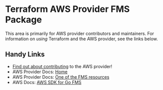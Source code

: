 # Terraform AWS Provider FMS Package
<!-- markdownlint-disable MD026 -->
This area is primarily for AWS provider contributors and maintainers. For information on _using_ Terraform and the AWS provider, see the links below.


## Handy Links
* [Find out about contributing](../../../docs/contributing) to the AWS provider!
* AWS Provider Docs: [Home](https://registry.terraform.io/providers/hashicorp/aws/latest/docs)
* AWS Provider Docs: [One of the FMS resources](https://registry.terraform.io/providers/hashicorp/aws/latest/docs/resources/fms_admin_account)
* AWS Docs: [AWS SDK for Go FMS](https://docs.aws.amazon.com/sdk-for-go/api/service/fms/)
